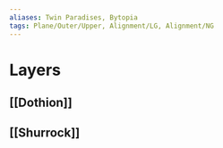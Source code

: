 ```yaml
---
aliases: Twin Paradises, Bytopia
tags: Plane/Outer/Upper, Alignment/LG, Alignment/NG
---
```

# Layers
## [[Dothion]]
## [[Shurrock]]